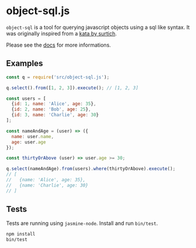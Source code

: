 # object-sql.js

`object-sql` is a tool for querying javascript objects using a sql like syntax. It was originally inspired from a [kata by surtich](https://www.codewars.com/kata/545434090294935e7d0010ab).

Please see the [docs](./docs) for more informations.

## Examples
```javascript
const q = require('src/object-sql.js');

q.select().from([1, 2, 3]).execute(); // [1, 2, 3]
```

```javascript
const users = [
  {id: 1, name: 'Alice', age: 35},
  {id: 2, name: 'Bob', age: 25},
  {id: 3, name: 'Charlie', age: 30}
];

const nameAndAge = (user) => ({
  name: user.name,
  age: user.age
});

const thirtyOrAbove (user) => user.age >= 30;

q.select(nameAndAge).from(users).where(thirtyOrAbove).execute();
// [
//   {name: 'Alice', age: 35},
//   {name: 'Charlie', age: 30}
// ]
```

## Tests

Tests are running using `jasmine-node`. Install and run `bin/test`.
```bash
npm install
bin/test
```
